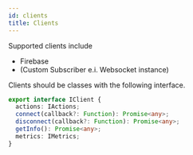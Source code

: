 ```yaml
---
id: clients
title: Clients
---
```

Supported clients include

- Firebase
- (Custom Subscriber e.i. Websocket instance)

Clients should be classes with the following interface.

```ts
export interface IClient {
  actions: IActions;
  connect(callback?: Function): Promise<any>;
  disconnect(callback?: Function): Promise<any>;
  getInfo(): Promise<any>;
  metrics: IMetrics;
}
```